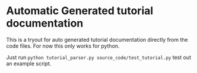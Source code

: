 # Automatic Generated tutorial documentation

This is a tryout for auto generated tutorial documentation directly from the code files. For now this only works for python.

Just run `python tutorial_parser.py source_code/test_tutorial.py` test out an example script. 